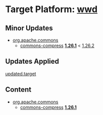 # Target Platform: [wwd](https://raw.githubusercontent.com/eclipse/wildwebdeveloper/master/target-platform/target-platform.target)

## Minor Updates
 - [org.apache.commons](https://repo1.maven.org/maven2/org/apache/commons/)
    - [commons-compress](https://repo1.maven.org/maven2/org/apache/commons/commons-compress/) **[1.26.1](https://repo1.maven.org/maven2/org/apache/commons/commons-compress/1.26.1)** < [1.26.2](https://repo1.maven.org/maven2/org/apache/commons/commons-compress/1.26.2/)

## Updates Applied
[updated.target](updated.target)

## Content
 - [org.apache.commons](https://repo1.maven.org/maven2/org/apache/commons/)
    - [commons-compress](https://repo1.maven.org/maven2/org/apache/commons/commons-compress/) **[1.26.1](https://repo1.maven.org/maven2/org/apache/commons/commons-compress/1.26.1)**

